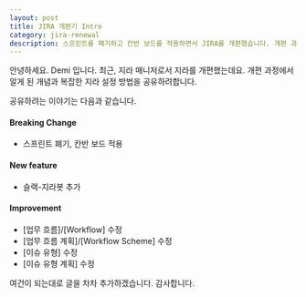 ```yaml
---
layout: post
title: JIRA 개편기 Intro
category: jira-renewal
description: 스프린트를 폐기하고 칸반 보드를 적용하면서 JIRA를 개편했습니다. 개편 과정에서 알게 된 개념과 복잡한 지라 설정 방법을 공유하려합니다.
---
```


안녕하세요. Demi 입니다. 최근, 지라 매니저로서 지라를 개편했는데요. 개편 과정에서 알게 된 개념과 복잡한 지라 설정 방법을 공유하려합니다.

공유하려는 이야기는 다음과 같습니다.

#### Breaking Change

* 스프린트 폐기, 칸반 보드 적용

#### New feature
* 슬랙-지라봇 추가

#### Improvement

* [업무 흐름]/[Workflow] 수정
* [업무 흐름 계획]/[Workflow Scheme] 수정
* [이슈 유형] 수정
* [이슈 유형 계획] 수정

여건이 되는대로 글을 차차 추가하겠습니다.
감사합니다.
